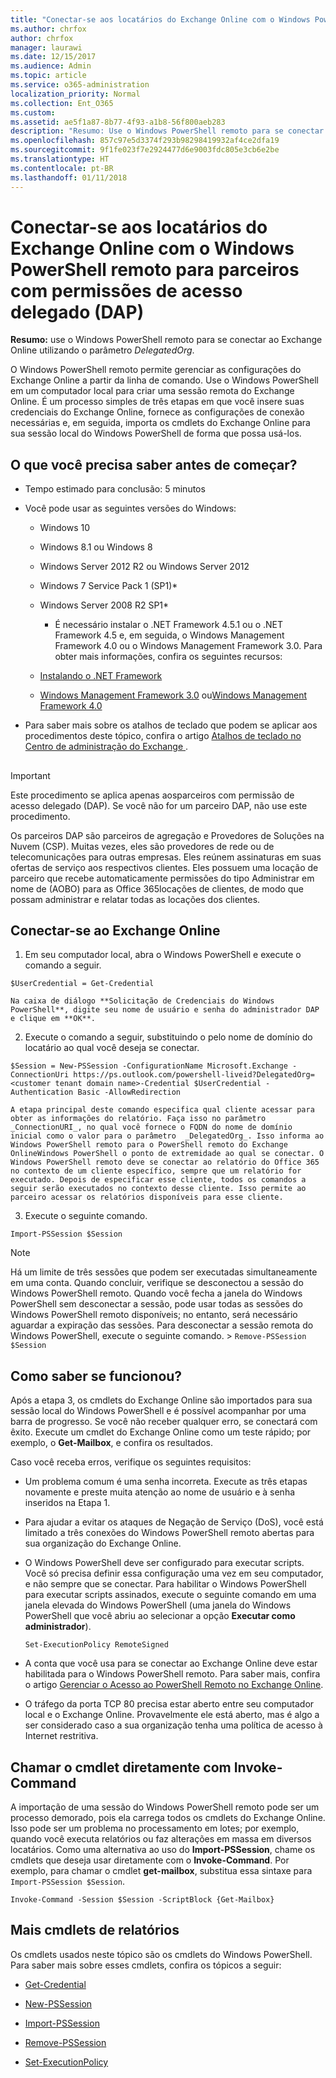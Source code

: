 ```yaml
---
title: "Conectar-se aos locatários do Exchange Online com o Windows PowerShell remoto para parceiros com permissões de acesso delegado (DAP)"
ms.author: chrfox
author: chrfox
manager: laurawi
ms.date: 12/15/2017
ms.audience: Admin
ms.topic: article
ms.service: o365-administration
localization_priority: Normal
ms.collection: Ent_O365
ms.custom: 
ms.assetid: ae5f1a87-8b77-4f93-a1b8-56f800aeb283
description: "Resumo: Use o Windows PowerShell remoto para se conectar ao Exchange Online utilizando o parâmetro DelegatedOrg."
ms.openlocfilehash: 857c97e5d3374f293b98298419932af4ce2dfa19
ms.sourcegitcommit: 9f1fe023f7e2924477d6e9003fdc805e3cb6e2be
ms.translationtype: HT
ms.contentlocale: pt-BR
ms.lasthandoff: 01/11/2018
---
```

# <a name="connect-to-exchange-online-tenants-with-remote-windows-powershell-for-delegated-access-permissions-dap-partners"></a>Conectar-se aos locatários do Exchange Online com o Windows PowerShell remoto para parceiros com permissões de acesso delegado (DAP)

 **Resumo:** use o Windows PowerShell remoto para se conectar ao Exchange Online utilizando o parâmetro _DelegatedOrg_.
  
O Windows PowerShell remoto permite gerenciar as configurações do Exchange Online a partir da linha de comando. Use o Windows PowerShell em um computador local para criar uma sessão remota do Exchange Online. É um processo simples de três etapas em que você insere suas credenciais do Exchange Online, fornece as configurações de conexão necessárias e, em seguida, importa os cmdlets do Exchange Online para sua sessão local do Windows PowerShell de forma que possa usá-los.
  
## <a name="what-do-you-need-to-know-before-you-begin"></a>O que você precisa saber antes de começar?

- Tempo estimado para conclusão: 5 minutos
    
- Você pode usar as seguintes versões do Windows:
    
  - Windows 10
    
  - Windows 8.1 ou Windows 8
    
  - Windows Server 2012 R2 ou Windows Server 2012
    
  - Windows 7 Service Pack 1 (SP1)*
    
  - Windows Server 2008 R2 SP1*
    
    * É necessário instalar o .NET Framework 4.5.1 ou o .NET Framework 4.5 e, em seguida, o Windows Management Framework 4.0 ou o Windows Management Framework 3.0. Para obter mais informações, confira os seguintes recursos:
    
  - [Instalando o .NET Framework](https://go.microsoft.com/fwlink/p/?LinkId=257868)
    
  - [Windows Management Framework 3.0](https://go.microsoft.com/fwlink/p/?LinkId=272757) ou[Windows Management Framework 4.0](https://go.microsoft.com/fwlink/p/?LinkId=391344)
    
- Para saber mais sobre os atalhos de teclado que podem se aplicar aos procedimentos deste tópico, confira o artigo [Atalhos de teclado no Centro de administração do Exchange ](https://go.microsoft.com/fwlink/p/?LinkId=534017).
    
## 

> [!IMPORTANT]
> Este procedimento se aplica apenas aosparceiros com permissão de acesso delegado (DAP). Se você não for um parceiro DAP, não use este procedimento. 
  
Os parceiros DAP são parceiros de agregação e Provedores de Soluções na Nuvem (CSP). Muitas vezes, eles são provedores de rede ou de telecomunicações para outras empresas. Eles reúnem assinaturas em suas ofertas de serviço aos respectivos clientes. Eles possuem uma locação de parceiro que recebe automaticamente permissões do tipo Administrar em nome de (AOBO) para as Office 365locações de clientes, de modo que possam administrar e relatar todas as locações dos clientes.
  
## <a name="connect-to-exchange-online"></a>Conectar-se ao Exchange Online

1. Em seu computador local, abra o Windows PowerShell e execute o comando a seguir.
    
  ```
  $UserCredential = Get-Credential
  ```

    Na caixa de diálogo **Solicitação de Credenciais do Windows PowerShell**, digite seu nome de usuário e senha do administrador DAP e clique em **OK**.
    
2. Execute o comando a seguir, substituindo o _<customer tenant domain name>_ pelo nome de domínio do locatário ao qual você deseja se conectar.
    
  ```
  $Session = New-PSSession -ConfigurationName Microsoft.Exchange -ConnectionUri https://ps.outlook.com/powershell-liveid?DelegatedOrg=<customer tenant domain name>-Credential $UserCredential -Authentication Basic -AllowRedirection
  ```

    A etapa principal deste comando especifica qual cliente acessar para obter as informações do relatório. Faça isso no parâmetro  _ConnectionURI_, no qual você fornece o FQDN do nome de domínio inicial como o valor para o parâmetro  _DelegatedOrg_. Isso informa ao Windows PowerShell remoto para o PowerShell remoto do Exchange OnlineWindows PowerShell o ponto de extremidade ao qual se conectar. O Windows PowerShell remoto deve se conectar ao relatório do Office 365 no contexto de um cliente específico, sempre que um relatório for executado. Depois de especificar esse cliente, todos os comandos a seguir serão executados no contexto desse cliente. Isso permite ao parceiro acessar os relatórios disponíveis para esse cliente.
    
3. Execute o seguinte comando.
    
  ```
  Import-PSSession $Session
  ```

> [!NOTE]
> Há um limite de três sessões que podem ser executadas simultaneamente em uma conta. Quando concluir, verifique se desconectou a sessão do Windows PowerShell remoto. Quando você fecha a janela do Windows PowerShell sem desconectar a sessão, pode usar todas as sessões do Windows PowerShell remoto disponíveis; no entanto, será necessário aguardar a expiração das sessões. Para desconectar a sessão remota do Windows PowerShell, execute o seguinte comando. >  `Remove-PSSession $Session`
  
## <a name="how-do-you-know-this-worked"></a>Como saber se funcionou?

Após a etapa 3, os cmdlets do Exchange Online são importados para sua sessão local do Windows PowerShell e é possível acompanhar por uma barra de progresso. Se você não receber qualquer erro, se conectará com êxito. Execute um cmdlet do Exchange Online como um teste rápido; por exemplo, o **Get-Mailbox**, e confira os resultados.
  
Caso você receba erros, verifique os seguintes requisitos:
  
- Um problema comum é uma senha incorreta. Execute as três etapas novamente e preste muita atenção ao nome de usuário e à senha inseridos na Etapa 1.
    
- Para ajudar a evitar os ataques de Negação de Serviço (DoS), você está limitado a três conexões do Windows PowerShell remoto abertas para sua organização do Exchange Online.
    
- O Windows PowerShell deve ser configurado para executar scripts. Você só precisa definir essa configuração uma vez em seu computador, e não sempre que se conectar. Para habilitar o Windows PowerShell para executar scripts assinados, execute o seguinte comando em uma janela elevada do Windows PowerShell (uma janela do Windows PowerShell que você abriu ao selecionar a opção **Executar como administrador**).
    
  ```
  Set-ExecutionPolicy RemoteSigned
  ```

- A conta que você usa para se conectar ao Exchange Online deve estar habilitada para o Windows PowerShell remoto. Para saber mais, confira o artigo [Gerenciar o Acesso ao PowerShell Remoto no Exchange Online](https://go.microsoft.com/fwlink/p/?LinkId=534018).
    
- O tráfego da porta TCP 80 precisa estar aberto entre seu computador local e o Exchange Online. Provavelmente ele está aberto, mas é algo a ser considerado caso a sua organização tenha uma política de acesso à Internet restritiva.
    
## <a name="call-the-cmdlet-directly-with-invoke-command"></a>Chamar o cmdlet diretamente com Invoke-Command

A importação de uma sessão do Windows PowerShell remoto pode ser um processo demorado, pois ela carrega todos os cmdlets do Exchange Online. Isso pode ser um problema no processamento em lotes; por exemplo, quando você executa relatórios ou faz alterações em massa em diversos locatários. Como uma alternativa ao uso do **Import-PSSession**, chame os cmdlets que deseja usar diretamente com o **Invoke-Command**. Por exemplo, para chamar o cmdlet **get-mailbox**, substitua essa sintaxe para `Import-PSSession $Session`.
  
```
Invoke-Command -Session $Session -ScriptBlock {Get-Mailbox}
```

## <a name="more-reporting-cmdlets"></a>Mais cmdlets de relatórios

Os cmdlets usados neste tópico são os cmdlets do Windows PowerShell. Para saber mais sobre esses cmdlets, confira os tópicos a seguir:
  
- [Get-Credential](https://go.microsoft.com/fwlink/p/?LinkId=389618)
    
- [New-PSSession](https://go.microsoft.com/fwlink/p/?LinkId=389621)
    
- [Import-PSSession](https://go.microsoft.com/fwlink/p/?LinkId=389619)
    
- [Remove-PSSession](https://go.microsoft.com/fwlink/p/?LinkId=389620)
    
- [Set-ExecutionPolicy](https://go.microsoft.com/fwlink/p/?LinkId=389623)
    

